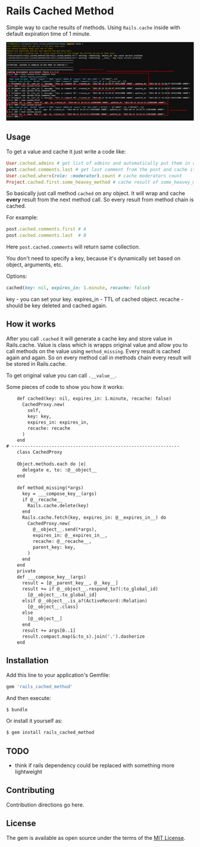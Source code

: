 # Rails Cached Method

Simple way to cache results of methods. Using `Rails.cache` inside with default expiration time of 1 minute.

![Demo](docs/rails_cached_method.png)

## Usage

To get a value and cache it just write a code like:

```ruby
User.cached.admins # get list of admins and automatically put them in cache with 1 minute TTL
post.cached.comments.last # get last comment from the post and cache it
User.cached.where(role: :moderator).count # cache moderators count
Project.cached.first.some_heavey_method # cache result of some_heavey_method for first Project (if first is Project.first)
```

So basically just call method `cached` on any object. It will wrap and cache **every** result from the next method call. So every result from method chain is cached.

For example:

```ruby
post.cached.comments.first # A
post.cached.comments.last  # B
```

Here `post.cached.comments` will return same collection.

You don't need to specify a key, because it's dynamically set based on object, arguments, etc.

Options:

```ruby
cached(key: nil, expires_in: 1.minute, recache: false)
```

key - you can set your key.
expires_in - TTL of cached object.
recache - should be key deleted and cached again.

## How it works

After you call `.cached` it will generate a cache key and store value in Rails.cache. Value is class which is wrapps original value and allow you to call methods on the value using `method_missing`. Every result is cached again and again. So on every method call in methods chain every result will be stored in Rails.cache.

To get original value you can call `.__value__`.

Some pieces of code to show you how it works:

```
    def cached(key: nil, expires_in: 1.minute, recache: false)
      CachedProxy.new(
        self,
        key: key,
        expires_in: expires_in,
        recache: recache
      )
    end
# ---------------------------------------------------------------
    class CachedProxy

    Object.methods.each do |e|
      delegate e, to: :@__object__
    end
    
    def method_missing(*args)
      key = ___compose_key__(args)
      if @__recache__
        Rails.cache.delete(key)
      end
      Rails.cache.fetch(key, expires_in: @__expires_in__) do
        CachedProxy.new(
          @__object__.send(*args),
          expires_in: @__expires_in__,
          recache: @__recache__,
          parent_key: key,
        )
      end
    end    
    private
    def ___compose_key__(args)
      result = [@__parent_key__, @__key__]
      result += if @__object__.respond_to?(:to_global_id)
        [@__object__.to_global_id]
      elsif @__object__.is_a?(ActiveRecord::Relation)
        [@__object__.class]
      else
        [@__object__]
      end
      result += args[0..1]
      result.compact.map(&:to_s).join('.').dasherize
    end
```    

## Installation
Add this line to your application's Gemfile:

```ruby
gem 'rails_cached_method'
```

And then execute:
```bash
$ bundle
```

Or install it yourself as:
```bash
$ gem install rails_cached_method
```

## TODO

- think if rails dependency could be replaced with something more lightweight

## Contributing
Contribution directions go here.

## License
The gem is available as open source under the terms of the [MIT License](https://opensource.org/licenses/MIT).
